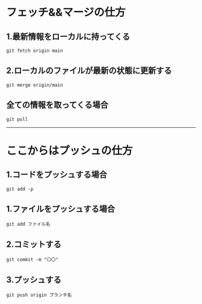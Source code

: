 # フェッチ&&マージの仕方

## 1.最新情報をローカルに持ってくる
```rb:ターミナル
git fetch origin main
```

## 2.ローカルのファイルが最新の状態に更新する
```rb:ターミナル
git merge origin/main
```

## 全ての情報を取ってくる場合
```rb:ターミナル
git pull
```

*** 

# ここからはプッシュの仕方


## 1.コードをプッシュする場合
```rb:ターミナル
git add -p
```

## 1.ファイルをプッシュする場合
```rb:ターミナル
git add ファイル名
```

## 2.コミットする
```rb:ターミナル
git commit -m "〇〇"
```

## 3.プッシュする
```rb:ターミナル
git push origin ブランチ名
```